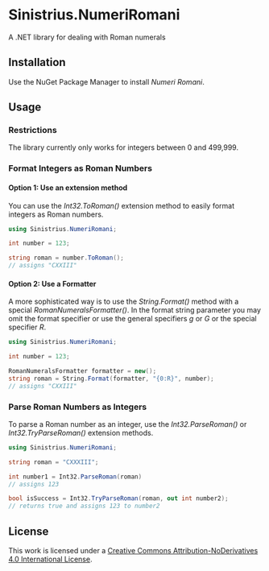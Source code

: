 # Sinistrius.NumeriRomani

A .NET library for dealing with Roman numerals


## Installation

Use the NuGet Package Manager to install *Numeri Romani*.


## Usage

### Restrictions

The library currently only works for integers between 0 and 499,999.


### Format Integers as Roman Numbers

#### Option 1: Use an extension method

You can use the *Int32.ToRoman()* extension method to easily format integers as Roman numbers.

```cs
using Sinistrius.NumeriRomani;

int number = 123;

string roman = number.ToRoman();
// assigns "CXXIII"
```


#### Option 2: Use a Formatter

A more sophisticated way is to use the *String.Format()* method with a special *RomanNumeralsFormatter()*. In the format string parameter you may omit the format specifier or use the general specifiers *g* or *G* or the special specifier *R*.

```cs
using Sinistrius.NumeriRomani;

int number = 123;

RomanNumeralsFormatter formatter = new();
string roman = String.Format(formatter, "{0:R}", number);
// assigns "CXXIII"
```

### Parse Roman Numbers as Integers

To parse a Roman number as an integer, use the *Int32.ParseRoman()* or *Int32.TryParseRoman()* extension methods.

```cs
using Sinistrius.NumeriRomani;

string roman = "CXXXIII";

int number1 = Int32.ParseRoman(roman)
// assigns 123

bool isSuccess = Int32.TryParseRoman(roman, out int number2);
// returns true and assigns 123 to number2
```


## License

This work is licensed under a [Creative Commons Attribution-NoDerivatives 4.0 International License](http://creativecommons.org/licenses/by-nd/4.0/).
